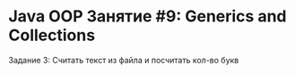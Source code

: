 # Java OOP Занятие #9: Generics and Collections
Задание 3: Считать текст из файла и посчитать кол-во букв
